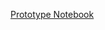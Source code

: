 [Prototype Notebook](https://colab.research.google.com/drive/1F0FwYvFcFqjNIRkSkomGxwT-NBoZx2C1?usp=sharing)
